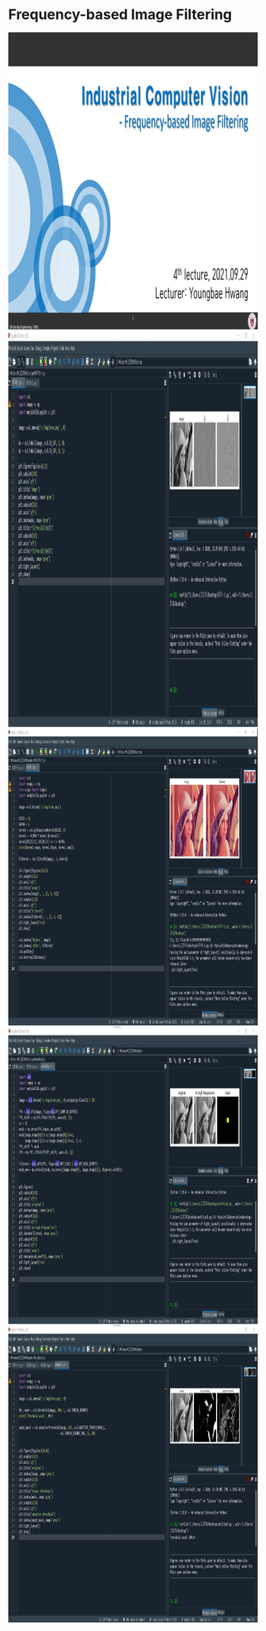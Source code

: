 # **Frequency-based Image Filtering** 

<img src="./5주차강의.jpg"  width="800" height="600">
<img src="./실습1.jpg"  width="1300" height="800">
<img src="./실습2.jpg"  width="800" height="600">
<img src="./실습3.jpg"  width="800" height="600">
<img src="./실습4.jpg"  width="800" height="600">
</p>

